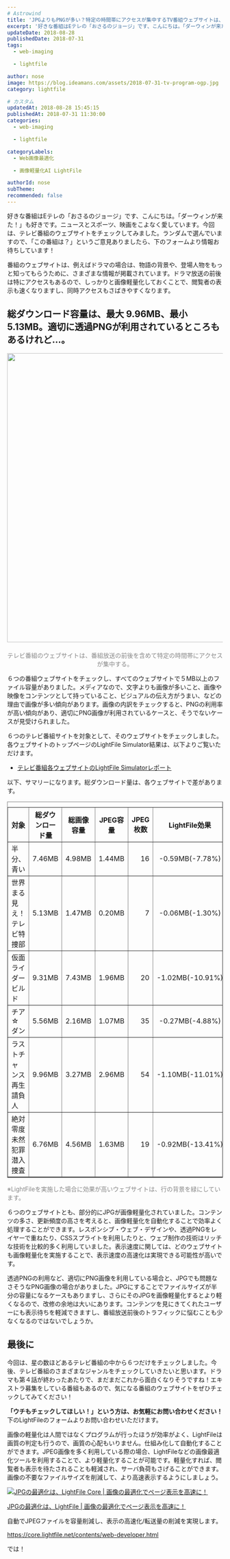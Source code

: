```yaml
---
# Astrowind
title: 'JPGよりもPNGが多い？特定の時間帯にアクセスが集中するTV番組ウェブサイトは、画像軽量化でもっと快適になる。'
excerpt: '好きな番組はEテレの「おさるのジョージ」です、こんにちは。「ダーウィンが来た！」...'
updateDate: 2018-08-28
publishedDate: 2018-07-31
tags: 
  - web-imaging

  - lightfile

author: nose
image: https://blog.ideamans.com/assets/2018-07-31-tv-program-ogp.jpg
category: lightfile

# カスタム
updatedAt: 2018-08-28 15:45:15
publishedAt: 2018-07-31 11:30:00
categories: 
  - web-imaging

  - lightfile

categoryLabels: 
  - Web画像最適化

  - 画像軽量化AI LightFile

authorId: nose
subTheme: 
recommended: false
---
```


<p>好きな番組はEテレの「おさるのジョージ」です、こんにちは。「ダーウィンが来た！」も好きです。ニュースとスポーツ、映画をこよなく愛しています。今回は、テレビ番組のウェブサイトをチェックしてみました。ランダムで選んでいますので、「この番組は？」というご意見ありましたら、下のフォームより情報お待ちしています！</p>
<p>番組のウェブサイトは、例えばドラマの場合は、物語の背景や、登場人物をもっと知ってもらうために、さまざまな情報が掲載されています。ドラマ放送の前後は特にアクセスもあるので、しっかりと画像軽量化しておくことで、閲覧者の表示も速くなりますし、同時アクセスもさばきやすくなります。</p>
<h2>総ダウンロード容量は、最大 9.96MB、最小 5.13MB。適切に透過PNGが利用されているところもあるけれど...。</h2>
<p><img alt="2018-07-31-tv-program-01.jpg" src="https://blog.ideamans.com/assets/2018-07-31-tv-program-01.jpg" width="1200" height="675" class="mt-image-center" style="text-align: center; display: block; margin: 0 auto 20px;"></p>
<p style="text-align: center;"><span style="color: #888888;">テレビ番組のウェブサイトは、番組放送の前後を含めて特定の時間帯にアクセスが集中する。</span></p>
<p>６つの番組ウェブサイトをチェックし、すべてのウェブサイトで５MB以上のファイル容量がありました。メディアなので、文字よりも画像が多いこと、画像や映像をコンテンツとして持っていること、ビジュアルの伝え方がうまい、などの理由で画像が多い傾向があります。画像の内訳をチェックすると、PNGの利用率が高い傾向があり、適切にPNG画像が利用されているケースと、そうでないケースが見受けられました。</p>
<p>６つのテレビ番組サイトを対象として、そのウェブサイトをチェックしました。各ウェブサイトのトップページのLightFile Simulator結果は、以下よりご覧いただけます。</p>
<ul><li><a href="https://simulator.lightfile.net/reports/f9765c4f7cdf952ad7b36ca711e6dff11f8b4b0c1fb0c8b28e885a20aafab370" target="_blank">テレビ番組各ウェブサイトのLightFile Simulatorレポート</a></li></ul>
<p>以下、サマリーになります。総ダウンロード量は、各ウェブサイトで差があります。</p>
<div class="tablewrap">
<table border="1" cellpadding="5" cellspacing="0" class="tablestyle"><caption></caption>
<tbody>
<tr><th>対象</th><th>総ダウンロード量</th><th>総画像容量</th><th>JPEG容量</th><th>JPEG枚数</th><th>LightFile効果</th></tr>
<tr>
<td>半分、青い</td>
<td style="text-align: right;">7.46MB</td>
<td style="text-align: right;">4.98MB</td>
<td style="text-align: right;">1.44MB</td>
<td style="text-align: right;">16</td>
<td style="text-align: center;">-0.59MB(-7.78%)</td>
</tr>
<tr>
<td>世界まる見え！テレビ特捜部</td>
<td style="text-align: right;">5.13MB</td>
<td style="text-align: right;">1.47MB</td>
<td style="text-align: right;">0.20MB</td>
<td style="text-align: right;">7</td>
<td style="text-align: center;"><span>-0.06MB(-1.30%)</span></td>
</tr>
<tr class="bg-success text-white">
<td>仮面ライダービルド</td>
<td style="text-align: right;">9.31MB</td>
<td style="text-align: right;">7.43MB</td>
<td style="text-align: right;">1.96MB</td>
<td style="text-align: right;">20</td>
<td style="text-align: center;"><span>-1.02MB(-10.91%)</span></td>
</tr>
<tr>
<td>チア☆ダン</td>
<td style="text-align: right;">5.56MB</td>
<td style="text-align: right;">2.16MB</td>
<td style="text-align: right;">1.07MB</td>
<td style="text-align: right;">35</td>
<td style="text-align: center;"><span>-0.27MB(-4.88%)</span></td>
</tr>
<tr class="bg-success text-white">
<td>ラストチャンス再生請負人</td>
<td style="text-align: right;">9.96MB</td>
<td style="text-align: right;">3.27MB</td>
<td style="text-align: right;">2.96MB</td>
<td style="text-align: right;">54</td>
<td style="text-align: center;">-1.10MB(-11.01%)</td>
</tr>
<tr class="bg-success text-white">
<td>絶対零度 未然犯罪潜入捜査</td>
<td style="text-align: right;">6.76MB</td>
<td style="text-align: right;">4.56MB</td>
<td style="text-align: right;">1.63MB</td>
<td style="text-align: right;">19</td>
<td style="text-align: center;">-0.92MB(-13.41%)</td>
</tr>
</tbody>
</table></div>
<p><span style="color: #888888;">※LightFileを実施した場合に効果が高いウェブサイトは、行の背景を緑にしています。</span></p>
<p>６つのウェブサイトとも、部分的にJPGが画像軽量化されていました。コンテンツの多さ、更新頻度の高さを考えると、画像軽量化を自動化することで効率よく処理することができます。レスポンシブ・ウェブ・デザインや、透過PNGをレイヤーで重ねたり、CSSスプライトを利用したりと、ウェブ制作の技術はリッチな技術を比較的多く利用していました。表示速度に関しては、どのウェブサイトも画像軽量化を実施することで、表示速度の高速化は実現できる可能性が高いです。</p>
<p>透過PNGの利用など、適切にPNG画像を利用している場合と、JPGでも問題なさそうなPNG画像の場合がありました。JPGにすることでファイルサイズが半分の容量になるケースもありますし、さらにそのJPGを画像軽量化するとより軽くなるので、改修の余地は大いにあります。コンテンツを見にきてくれたユーザーにも表示待ちを軽減できますし、番組放送前後のトラフィックに悩むことも少なくなるのではないでしょうか。</p>
<p> </p>
<h2>最後に</h2>
<p>今回は、星の数ほどあるテレビ番組の中から６つだけをチェックしました。今後、テレビ番組のさまざまなジャンルをチェックしていきたいと思います。ドラマも第４話が終わったあたりで、まだまだこれから面白くなりそうですね！エキストラ募集をしている番組もあるので、気になる番組のウェブサイトをぜひチェックしてみてください！</p>
<p><strong>「ウチもチェックしてほしい！」という方は、お気軽にお問い合わせください！</strong>下のLightFileのフォームよりお問い合わせいただけます。</p>
<p>画像の軽量化は人間ではなくプログラムが行ったほうが効率がよく、LightFileは画質の判定も行うので、画質の心配もいりません。仕組み化して自動化することができます。JPEG画像を多く利用している際の場合、LightFileなどの画像最適化ツールを利用することで、より軽量化することが可能です。軽量化すれば、閲覧者も表示を待たされることも軽減され、サーバ負荷もさげることができます。画像の不要なファイルサイズを削減して、より高速表示するようにしましょう。</p>
<div class="serviceBox">
<div class="serviceImage"><a href="https://core.lightfile.net/contents/web-developer.html" target="_blank"><img src="https://blog.ideamans.com/assets/service-lfc.jpg" alt="JPGの最適化は、LightFile Core | 画像の最適化でページ表示を高速に！"></a></div>
<div class="serviceText">
<p class="serviceTitle"><a href="https://core.lightfile.net/contents/web-developer.html" target="_blank">JPGの最適化は、LightFile | 画像の最適化でページ表示を高速に！</a></p>
<p class="serviceDesc">自動でJPEGファイルを容量削減し、表示の高速化/転送量の削減を実現します。</p>
<p class="serviceLink"><a href="https://core.lightfile.net/contents/web-developer.html" target="_blank">https://core.lightfile.net/contents/web-developer.html</a></p>
</div>
</div>
<p>では！</p>
